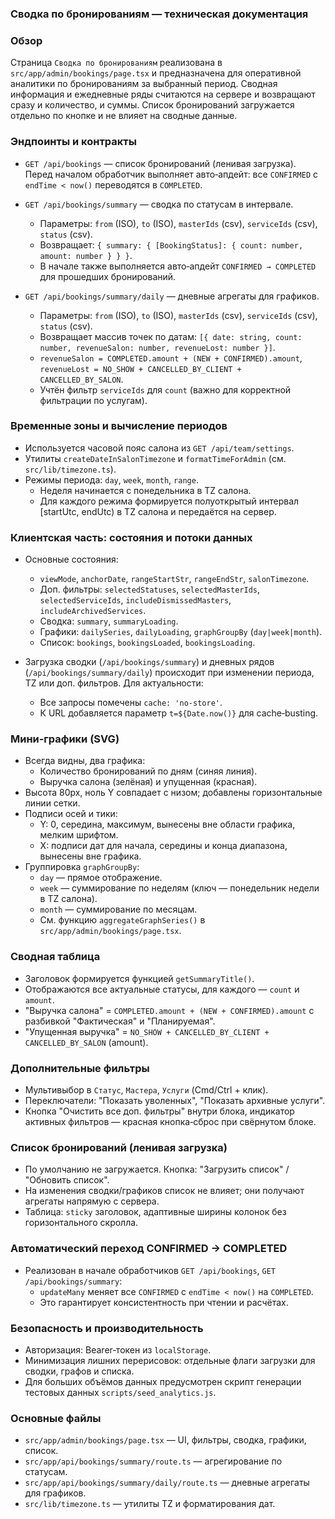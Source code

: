 ### Сводка по бронированиям — техническая документация

### Обзор
Страница `Сводка по бронированиям` реализована в `src/app/admin/bookings/page.tsx` и предназначена для оперативной аналитики по бронированиям за выбранный период. Сводная информация и ежедневные ряды считаются на сервере и возвращают сразу и количество, и суммы. Список бронирований загружается отдельно по кнопке и не влияет на сводные данные.

### Эндпоинты и контракты
- `GET /api/bookings` — список бронирований (ленивая загрузка). Перед началом обработчик выполняет авто‑апдейт: все `CONFIRMED` c `endTime < now()` переводятся в `COMPLETED`.

- `GET /api/bookings/summary` — сводка по статусам в интервале.
  - Параметры: `from` (ISO), `to` (ISO), `masterIds` (csv), `serviceIds` (csv), `status` (csv).
  - Возвращает: `{ summary: { [BookingStatus]: { count: number, amount: number } } }`.
  - В начале также выполняется авто‑апдейт `CONFIRMED → COMPLETED` для прошедших бронирований.

- `GET /api/bookings/summary/daily` — дневные агрегаты для графиков.
  - Параметры: `from` (ISO), `to` (ISO), `masterIds` (csv), `serviceIds` (csv), `status` (csv).
  - Возвращает массив точек по датам: `[{ date: string, count: number, revenueSalon: number, revenueLost: number }]`.
  - `revenueSalon = COMPLETED.amount + (NEW + CONFIRMED).amount`, `revenueLost = NO_SHOW + CANCELLED_BY_CLIENT + CANCELLED_BY_SALON`.
  - Учтён фильтр `serviceIds` для `count` (важно для корректной фильтрации по услугам).

### Временные зоны и вычисление периодов
- Используется часовой пояс салона из `GET /api/team/settings`.
- Утилиты `createDateInSalonTimezone` и `formatTimeForAdmin` (см. `src/lib/timezone.ts`).
- Режимы периода: `day`, `week`, `month`, `range`.
  - Неделя начинается с понедельника в TZ салона.
  - Для каждого режима формируется полуоткрытый интервал 
    \[startUtc, endUtc) в TZ салона и передаётся на сервер.

### Клиентская часть: состояния и потоки данных
- Основные состояния: 
  - `viewMode`, `anchorDate`, `rangeStartStr`, `rangeEndStr`, `salonTimezone`.
  - Доп. фильтры: `selectedStatuses`, `selectedMasterIds`, `selectedServiceIds`, `includeDismissedMasters`, `includeArchivedServices`.
  - Сводка: `summary`, `summaryLoading`.
  - Графики: `dailySeries`, `dailyLoading`, `graphGroupBy` (`day|week|month`).
  - Список: `bookings`, `bookingsLoaded`, `bookingsLoading`.

- Загрузка сводки (`/api/bookings/summary`) и дневных рядов (`/api/bookings/summary/daily`) происходит при изменении периода, TZ или доп. фильтров. Для актуальности:
  - Все запросы помечены `cache: 'no-store'`.
  - К URL добавляется параметр `t=${Date.now()}` для cache‑busting.

### Мини‑графики (SVG)
- Всегда видны, два графика:
  - Количество бронирований по дням (синяя линия).
  - Выручка салона (зелёная) и упущенная (красная).
- Высота 80px, ноль Y совпадает с низом; добавлены горизонтальные линии сетки.
- Подписи осей и тики:
  - Y: 0, середина, максимум, вынесены вне области графика, мелким шрифтом.
  - X: подписи дат для начала, середины и конца диапазона, вынесены вне графика.
- Группировка `graphGroupBy`: 
  - `day` — прямое отображение.
  - `week` — суммирование по неделям (ключ — понедельник недели в TZ салона).
  - `month` — суммирование по месяцам.
  - См. функцию `aggregateGraphSeries()` в `src/app/admin/bookings/page.tsx`.

### Сводная таблица
- Заголовок формируется функцией `getSummaryTitle()`.
- Отображаются все актуальные статусы, для каждого — `count` и `amount`.
- "Выручка салона" = `COMPLETED.amount + (NEW + CONFIRMED).amount` с разбивкой "Фактическая" и "Планируемая".
- "Упущенная выручка" = `NO_SHOW + CANCELLED_BY_CLIENT + CANCELLED_BY_SALON` (amount).

### Дополнительные фильтры
- Мультивыбор в `Статус`, `Мастера`, `Услуги` (Cmd/Ctrl + клик). 
- Переключатели: "Показать уволенных", "Показать архивные услуги".
- Кнопка "Очистить все доп. фильтры" внутри блока, индикатор активных фильтров — красная кнопка‑сброс при свёрнутом блоке.

### Список бронирований (ленивая загрузка)
- По умолчанию не загружается. Кнопка: "Загрузить список" / "Обновить список".
- На изменения сводки/графиков список не влияет; они получают агрегаты напрямую с сервера.
- Таблица: `sticky` заголовок, адаптивные ширины колонок без горизонтального скролла.

### Автоматический переход CONFIRMED → COMPLETED
- Реализован в начале обработчиков `GET /api/bookings`, `GET /api/bookings/summary`:
  - `updateMany` меняет все `CONFIRMED` с `endTime < now()` на `COMPLETED`.
  - Это гарантирует консистентность при чтении и расчётах.

### Безопасность и производительность
- Авторизация: Bearer‑токен из `localStorage`.
- Минимизация лишних перерисовок: отдельные флаги загрузки для сводки, графов и списка.
- Для больших объёмов данных предусмотрен скрипт генерации тестовых данных `scripts/seed_analytics.js`.

### Основные файлы
- `src/app/admin/bookings/page.tsx` — UI, фильтры, сводка, графики, список.
- `src/app/api/bookings/summary/route.ts` — агрегирование по статусам.
- `src/app/api/bookings/summary/daily/route.ts` — дневные агрегаты для графиков.
- `src/lib/timezone.ts` — утилиты TZ и форматирования дат.


